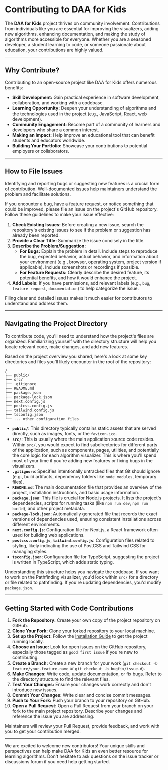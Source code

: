 
# Contributing to DAA for Kids

The **DAA for Kids** project thrives on community involvement. Contributions from individuals like you are essential for improving the visualizers, adding new algorithms, enhancing documentation, and making the study of algorithms more accessible for everyone. Whether you are a seasoned developer, a student learning to code, or someone passionate about education, your contributions are highly valued.

---

## Why Contribute?

Contributing to an open-source project like DAA for Kids offers numerous benefits:

* **Skill Development:** Gain practical experience in software development, collaboration, and working with a codebase.
* **Learning Opportunity:** Deepen your understanding of algorithms and the technologies used in the project (e.g., JavaScript, React, web development).
* **Community Engagement:** Become part of a community of learners and developers who share a common interest.
* **Making an Impact:** Help improve an educational tool that can benefit students and educators worldwide.
* **Building Your Portfolio:** Showcase your contributions to potential employers or collaborators.

---

## How to File Issues

Identifying and reporting bugs or suggesting new features is a crucial form of contribution. Well-documented issues help maintainers understand the problem and facilitate solutions.

If you encounter a bug, have a feature request, or notice something that could be improved, please file an issue on the project's GitHub repository. Follow these guidelines to make your issue effective:

1.  **Check Existing Issues:** Before creating a new issue, search the repository's existing issues to see if the problem or suggestion has already been reported.
2.  **Provide a Clear Title:** Summarize the issue concisely in the title.
3.  **Describe the Problem/Suggestion:**
    * **For Bugs:** Explain the problem in detail. Include steps to reproduce the bug, expected behavior, actual behavior, and information about your environment (e.g., browser, operating system, project version if applicable). Include screenshots or recordings if possible.
    * **For Feature Requests:** Clearly describe the desired feature, its potential benefits, and how it would enhance the project.
4.  **Add Labels:** If you have permissions, add relevant labels (e.g., `bug`, `feature request`, `documentation`) to help categorize the issue.

Filing clear and detailed issues makes it much easier for contributors to understand and address them.

---

## Navigating the Project Directory

To contribute code, you'll need to understand how the project's files are organized. Familiarizing yourself with the directory structure will help you locate relevant code, make changes, and add new features.

Based on the project overview you shared, here's a look at some key directories and files you'll likely encounter in the root of the repository:

```
/
├── public/
├── src/
├── .gitignore
├── README.md
├── package.json
├── package-lock.json
├── next.config.js
├── postcss.config.js
├── tailwind.config.js
├── tsconfig.json
└── ... other configuration files
```

* **`public/`**: This directory typically contains static assets that are served directly, such as images, fonts, or the `favicon.ico`.
* **`src/`**: This is usually where the main application source code resides. Within `src/`, you would expect to find subdirectories for different parts of the application, such as components, pages, utilities, and potentially the core logic for each algorithm visualizer. This is where you'll spend most of your time if you're adding new features or fixing bugs in the visualizers.
* **`.gitignore`**: Specifies intentionally untracked files that Git should ignore (e.g., build artifacts, dependency folders like `node_modules`, temporary files).
* **`README.md`**: The main documentation file that provides an overview of the project, installation instructions, and basic usage information.
* **`package.json`**: This file is crucial for Node.js projects. It lists the project's dependencies, scripts for running tasks (like `npm run dev`, `npm run build`), and other project metadata.
* **`package-lock.json`**: Automatically generated file that records the exact versions of dependencies used, ensuring consistent installations across different environments.
* **`next.config.js`**: Configuration file for Next.js, a React framework often used for building web applications.
* **`postcss.config.js`**, **`tailwind.config.js`**: Configuration files related to styling, likely indicating the use of PostCSS and Tailwind CSS for managing styles.
* **`tsconfig.json`**: Configuration file for TypeScript, suggesting the project is written in TypeScript, which adds static typing.

Understanding this structure helps you navigate the codebase. If you want to work on the Pathfinding visualizer, you'd look within `src/` for a directory or file related to pathfinding. If you're updating dependencies, you'd modify `package.json`.

---

## Getting Started with Code Contributions

1.  **Fork the Repository:** Create your own copy of the project repository on GitHub.
2.  **Clone Your Fork:** Clone your forked repository to your local machine.
3.  **Set up the Project:** Follow the [Installation Guide](installation.md) to get the project running locally.
4.  **Choose an Issue:** Look for open issues on the GitHub repository, especially those tagged as `good first issue` if you're new to contributing.
5.  **Create a Branch:** Create a new branch for your work (`git checkout -b feature/your-feature-name` or `git checkout -b bugfix/issue-#`).
6.  **Make Changes:** Write code, update documentation, or fix bugs. Refer to the directory structure to find the relevant files.
7.  **Test Your Changes:** Ensure your changes work correctly and don't introduce new issues.
8.  **Commit Your Changes:** Write clear and concise commit messages.
9.  **Push to Your Fork:** Push your branch to your repository on GitHub.
10. **Open a Pull Request:** Open a Pull Request from your branch on your fork to the main project repository. Describe your changes and reference the issue you are addressing.

Maintainers will review your Pull Request, provide feedback, and work with you to get your contribution merged.

---

We are excited to welcome new contributors! Your unique skills and perspectives can help make DAA for Kids an even better resource for learning algorithms. Don't hesitate to ask questions on the issue tracker or discussions forum if you need help getting started.

